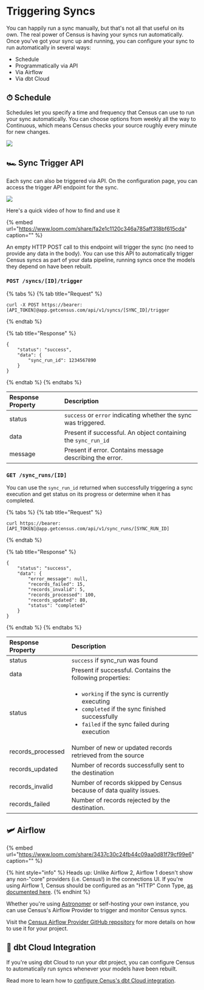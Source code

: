 # Triggering Syncs

You can happily run a sync manually, but that's not all that useful on its own. The real power of Census is having your syncs run automatically. Once you've got your sync up and running, you can configure your sync to run automatically in several ways:

* Schedule
* Programmatically via API
* Via Airflow
* Via dbt Cloud

## ⏱ Schedule

Schedules let you specify a time and frequency that Census can use to run your sync automatically. You can choose options from weekly all the way to Continuous, which means Census checks your source roughly every minute for new changes.

![](../.gitbook/assets/screely-1621265385900.png)

## **🏎 Sync Trigger API**

Each sync can also be triggered via API. On the configuration page, you can access the trigger API endpoint for the sync.

![](../.gitbook/assets/screely-1621265332761.png)

Here's a quick video of how to find and use it

{% embed url="https://www.loom.com/share/fa2e1c1120c346a785aff318bf615cda" caption="" %}

An empty HTTP POST call to this endpoint will trigger the sync \(no need to provide any data in the body\). You can use this API to automatically trigger Census syncs as part of your data pipeline, running syncs once the models they depend on have been rebuilt.

### `POST /syncs/[ID]/trigger`

{% tabs %}
{% tab title="Request" %}
```text
curl -X POST https://bearer:[API_TOKEN]@app.getcensus.com/api/v1/syncs/[SYNC_ID]/trigger
```
{% endtab %}

{% tab title="Response" %}
```text
{
    "status": "success",
    "data": {
        "sync_run_id": 1234567890
    }
}
```
{% endtab %}
{% endtabs %}

| Response Property | Description |
| :--- | :--- |
| status | `success` or `error` indicating whether the sync was triggered. |
| data | Present if successful. An object containing the `sync_run_id` |
| message | Present if error. Contains message describing the error. |

### `GET /sync_runs/[ID]`

You can use the `sync_run_id` returned when successfully triggering a sync execution and get status on its progress or determine when it has completed.

{% tabs %}
{% tab title="Request" %}
```text
curl https://bearer:[API_TOKEN]@app.getcensus.com/api/v1/sync_runs/[SYNC_RUN_ID]
```
{% endtab %}

{% tab title="Response" %}
```text
{
    "status": "success",
    "data": {
        "error_message": null,
        "records_failed": 15,
        "records_invalid": 5,
        "records_processed": 100,
        "records_updated": 80,
        "status": "completed"
    }
}
```
{% endtab %}
{% endtabs %}

<table>
  <thead>
    <tr>
      <th style="text-align:left">Response Property</th>
      <th style="text-align:left">Description</th>
    </tr>
  </thead>
  <tbody>
    <tr>
      <td style="text-align:left">status</td>
      <td style="text-align:left"><code>success</code> if sync_run was found</td>
    </tr>
    <tr>
      <td style="text-align:left">data</td>
      <td style="text-align:left">Present if successful. Contains the following properties:</td>
    </tr>
    <tr>
      <td style="text-align:left">status</td>
      <td style="text-align:left">
        <ul>
          <li><code>working</code> if the sync is currently executing</li>
          <li><code>completed</code> if the sync finished successfully</li>
          <li><code>failed</code> if the sync failed during execution</li>
        </ul>
      </td>
    </tr>
    <tr>
      <td style="text-align:left">records_processed</td>
      <td style="text-align:left">Number of new or updated records retrieved from the source</td>
    </tr>
    <tr>
      <td style="text-align:left">records_updated</td>
      <td style="text-align:left">Number of records successfully sent to the destination</td>
    </tr>
    <tr>
      <td style="text-align:left">records_invalid</td>
      <td style="text-align:left">Number of records skipped by Census because of data quality issues.</td>
    </tr>
    <tr>
      <td style="text-align:left">records_failed</td>
      <td style="text-align:left">Number of records rejected by the destination.</td>
    </tr>
  </tbody>
</table>

## 🛩 Airflow

{% embed url="https://www.loom.com/share/3437c30c24fb44c09aa0d81f79cf99e6" caption="" %}

{% hint style="info" %}
Heads up: Unlike Airflow 2, Airflow 1 doesn't show any non-"core" providers \(i.e. Census!\) in the connections UI. If you're using Airflow 1, Census should be configured as an "HTTP" Conn Type, [as documented here](https://github.com/sutrolabs/airflow-provider-census#configuration-in-airflow-110).
{% endhint %}

Whether you're using [Astronomer](https://astronomer.io) or self-hosting your own instance, you can use Census's Airflow Provider to trigger and monitor Census syncs.

Visit the [Census Airflow Provider GitHub repository](https://github.com/sutrolabs/airflow-provider-census) for more details on how to use it for your project.

## 🔌 dbt Cloud Integration

If you're using dbt Cloud to run your dbt project, you can configure Census to automatically run syncs whenever your models have been rebuilt.

Read more to learn how to [configure Cenus's dbt Cloud integration](native-dbt-integration.md#setting-it-up).

